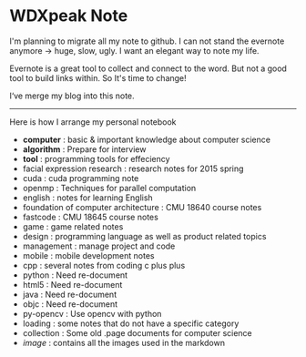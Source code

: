 WDXpeak Note
===========

I'm planning to migrate all my note to github. I can not stand the evernote anymore -> huge, slow, ugly. I want an elegant way to note my life.

Evernote is a great tool to collect and connect to the word. But not a good tool to build links within. So It's time to change!

I‘ve merge my blog into this note.

---

Here is how I arrange my personal notebook

+ **computer**  : basic & important knowledge about computer science
+ **algorithm** : Prepare for interview
+ **tool**   : programming tools for effeciency
+ facial expression research : research notes for 2015 spring
+ cuda       : cuda programming note
+ openmp     : Techniques for parallel computation
+ english    : notes for learning English
+ foundation of computer architecture : CMU 18640 course notes
+ fastcode   : CMU 18645 course notes
+ game       : game related notes
+ design     : programming language as well as product related topics
+ management : manage project and code
+ mobile     : mobile development notes
+ cpp        : several notes from coding c plus plus
+ python     : Need re-document
+ html5      : Need re-document
+ java       : Need re-document
+ objc       : Need re-document
+ py-opencv  : Use opencv with python
+ loading    : some notes that do not have a specific category
+ collection : Some old .page documents for computer science
+ *image*    : contains all the images used in the markdown

